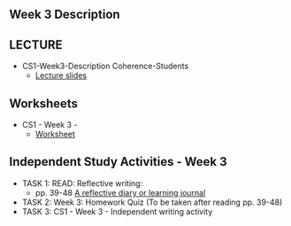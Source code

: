 ## Week 3 Description
## LECTURE
- CS1-Week3-Description Coherence-Students 
  - [Lecture slides](/csweek3/materials/PD1%20Week%203%20-%20Lecturers%20and%20Students%20PPT.pptx)
## Worksheets
 -  CS1 - Week 3 - 
    -  [Worksheet]() 
## Independent Study Activities - Week 3
- TASK 1: READ: Reflective writing: 
  - pp. 39-48 [ A reflective diary or learning journal](/csweek3/materials/CS1Week3Kortext%20reading.pdf) 
- TASK 2: Week 3: Homework Quiz (To be taken after reading pp. 39-48) 
- TASK 3: CS1 - Week 3 - Independent writing activity 
